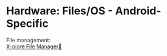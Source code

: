 # Hardware: Files/OS - Android-Specific

File management:  
[X-plore File Manager🤖](https://play.google.com/store/apps/details?id=com.lonelycatgames.Xplore&hl=en_US&gl=US)
